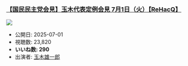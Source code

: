### [【国民民主党会見】玉木代表定例会見 7月1日（火）【ReHacQ】](https://www.youtube.com/watch?v=S6jKJW2jCCA)
[![](https://img.youtube.com/vi/S6jKJW2jCCA/sddefault.jpg)](https://www.youtube.com/watch?v=S6jKJW2jCCA)
-   公開日: 2025-07-01
-   視聴数: 23,820
-   **いいね数: 290**
-   出演者: [玉木雄一郎](/rehacq_fan/people/玉木雄一郎 "wikilink")
